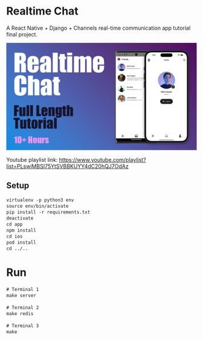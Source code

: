 # Realtime Chat

A React Native + Django + Channels real-time communication app tutorial final project.

![alt text](thumbnail.png)

Youtube playlist link: https://www.youtube.com/playlist?list=PLswiMBSI75YtSVBBKUYY4dC20hQJ7OdAz

 
 
## Setup

```
virtualenv -p python3 env
source env/bin/activate
pip install -r requirements.txt
deactivate
cd app
npm install
cd ios
pod install
cd ../..
```

# Run

```
# Terminal 1
make server

# Terminal 2
make redis

# Terminal 3
make
```
